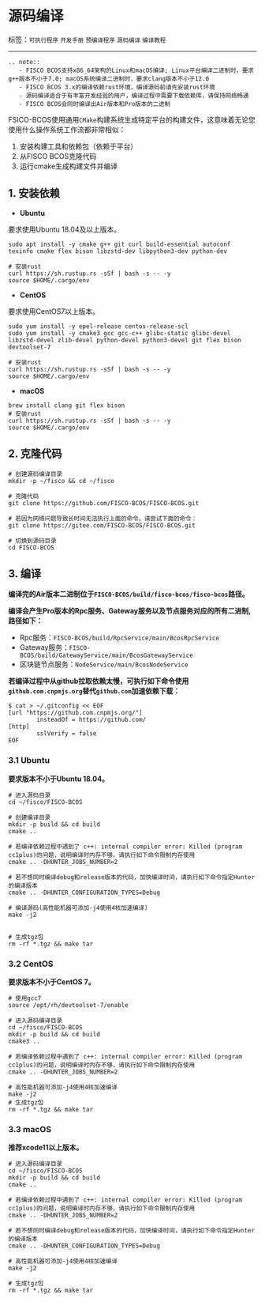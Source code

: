 # 源码编译

标签：``可执行程序`` ``开发手册`` ``预编译程序`` ``源码编译`` ``编译教程``

----------


```eval_rst
.. note::
   - FISCO BCOS支持x86_64架构的Linux和macOS编译; Linux平台编译二进制时，要求g++版本不小于7.0; macOS系统编译二进制时，要求clang版本不小于12.0
   - FISCO BCOS 3.x的编译依赖rust环境，编译源码前请先安装rust环境
   - 源码编译适合于有丰富开发经验的用户，编译过程中需要下载依赖库，请保持网络畅通
   - FISCO BCOS会同时编译出Air版本和Pro版本的二进制
```

FSICO-BCOS使用通用`CMake`构建系统生成特定平台的构建文件，这意味着无论您使用什么操作系统工作流都非常相似：

1. 安装构建工具和依赖包（依赖于平台）
2. 从FISCO BCOS克隆代码
3. 运行cmake生成构建文件并编译


## 1. 安装依赖

- **Ubuntu**

要求使用Ubuntu 18.04及以上版本。

```shell
sudo apt install -y cmake g++ git curl build-essential autoconf texinfo cmake flex bison libzstd-dev libpython3-dev python-dev

# 安装rust
curl https://sh.rustup.rs -sSf | bash -s -- -y
source $HOME/.cargo/env
```

- **CentOS**

要求使用CentOS7以上版本。

```shell
sudo yum install -y epel-release centos-release-scl
sudo yum install -y cmake3 gcc gcc-c++ glibc-static glibc-devel libzstd-devel zlib-devel python-devel python3-devel git flex bison devtoolset-7

# 安装rust
curl https://sh.rustup.rs -sSf | bash -s -- -y
source $HOME/.cargo/env
```

- **macOS**

```shell
brew install clang git flex bison
# 安装rust
curl https://sh.rustup.rs -sSf | bash -s -- -y
source $HOME/.cargo/env
```

## 2. 克隆代码

```shell
# 创建源码编译目录
mkdir -p ~/fisco && cd ~/fisco

# 克隆代码
git clone https://github.com/FISCO-BCOS/FISCO-BCOS.git

# 若因为网络问题导致长时间无法执行上面的命令，请尝试下面的命令：
git clone https://gitee.com/FISCO-BCOS/FISCO-BCOS.git

# 切换到源码目录
cd FISCO-BCOS
```

## 3. 编译


**编译完的Air版本二进制位于`FISCO-BCOS/build/fisco-bcos/fisco-bcos`路径。**

**编译会产生Pro版本的Rpc服务、Gateway服务以及节点服务对应的所有二进制,路径如下：**
- Rpc服务：`FISCO-BCOS/build/RpcService/main/BcosRpcService`
- Gateway服务：`FISCO-BCOS/build/GatewayService/main/BcosGatewayService`
- 区块链节点服务：`NodeService/main/BcosNodeService`


**若编译过程中从github拉取依赖太慢，可执行如下命令使用`github.com.cnpmjs.org`替代`github.com`加速依赖下载：**

```shell
$ cat > ~/.gitconfig << EOF
[url "https://github.com.cnpmjs.org/"]
        insteadOf = https://github.com/
[http]
        sslVerify = false
EOF
```

### 3.1 Ubuntu

**要求版本不小于Ubuntu 18.04。**

```shell
# 进入源码目录
cd ~/fisco/FISCO-BCOS

# 创建编译目录
mkdir -p build && cd build
cmake ..

# 若编译依赖过程中遇到了 c++: internal compiler error: Killed (program cc1plus)的问题，说明编译时内存不够，请执行如下命令限制内存使用
cmake .. -DHUNTER_JOBS_NUMBER=2

# 若不想同时编译debug和release版本的代码，加快编译时间，请执行如下命令指定Hunter的编译版本
cmake .. -DHUNTER_CONFIGURATION_TYPES=Debug

# 编译源码(高性能机器可添加-j4使用4核加速编译)
make -j2


# 生成tgz包
rm -rf *.tgz && make tar
```
### 3.2 CentOS

**要求版本不小于CentOS 7。**

```shell
# 使用gcc7
source /opt/rh/devtoolset-7/enable

# 进入源码编译目录
cd ~/fisco/FISCO-BCOS
mkdir -p build && cd build
cmake3 ..

# 若编译依赖过程中遇到了 c++: internal compiler error: Killed (program cc1plus)的问题，说明编译时内存不够，请执行如下命令限制内存使用
cmake .. -DHUNTER_JOBS_NUMBER=2

# 高性能机器可添加-j4使用4核加速编译
make -j2
# 生成tgz包
rm -rf *.tgz && make tar
```

### 3.3 macOS

**推荐xcode11以上版本。**

```shell
# 进入源码编译目录
cd ~/fisco/FISCO-BCOS
mkdir -p build && cd build
cmake ..

# 若编译依赖过程中遇到了 c++: internal compiler error: Killed (program cc1plus)的问题，说明编译时内存不够，请执行如下命令限制内存使用
cmake .. -DHUNTER_JOBS_NUMBER=2

# 若不想同时编译debug和release版本的代码，加快编译时间，请执行如下命令指定Hunter的编译版本
cmake .. -DHUNTER_CONFIGURATION_TYPES=Debug

# 高性能机器可添加-j4使用4核加速编译
make -j2

# 生成tgz包
rm -rf *.tgz && make tar
```
